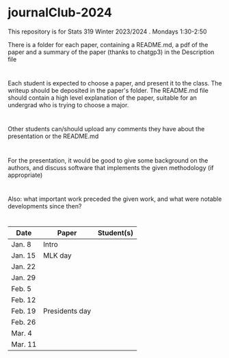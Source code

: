 # journalClub-2024


This repository is for Stats 319 Winter 2023/2024 . Mondays 1:30-2:50

There is a folder for each paper, containing a README.md, a pdf of the paper and a summary of the paper (thanks to chatgp3) in
the Description file
#
Each student is expected to choose a paper, and present it to the class. The writeup should be deposited in the paper's folder.
The README.md file should contain a high level explanation of the paper, suitable for an undergrad who is trying to choose a major.

#
Other students can/should upload  any comments they have about the presentation or the README.md
#
For the presentation, it would be good to  give some background on the authors, and discuss software that implements the given methodology (if appropriate)
#
Also: what important work preceded the given work, and what were notable developments since then?
#

| Date | Paper   | Student(s) |
|----| ---- |-------- | 
|   Jan. 8   |  Intro      |            |
|   Jan. 15   |  MLK day      |            |
|   Jan. 22   |        |            |
|   Jan. 29   |        |            |
|   Feb. 5   |        |            |
|   Feb. 12   |        |            |
|   Feb. 19   |   Presidents day     |            |
|   Feb.  26   |        |            |
|   Mar. 4   |        |             |
 |   Mar. 11   |        |          |


